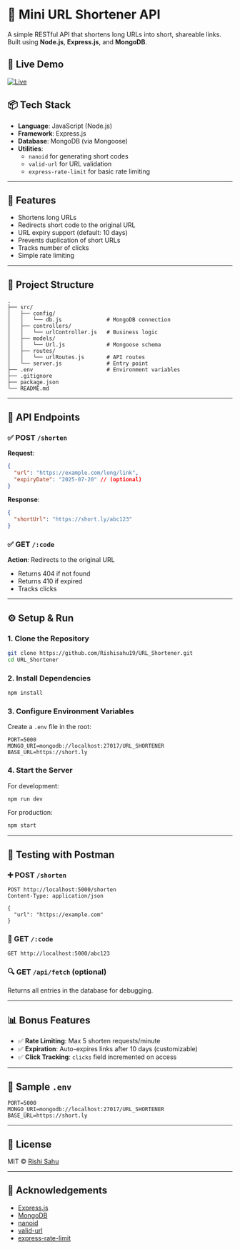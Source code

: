 # 🔗 Mini URL Shortener API

A simple RESTful API that shortens long URLs into short, shareable links. Built using **Node.js**, **Express.js**, and **MongoDB**.

## 🔗 Live Demo

[![Live](https://img.shields.io/badge/Live%20Demo-onrender-green?style=for-the-badge&logo=render)](https://url-shortener-r60v.onrender.com)


## 📦 Tech Stack

- **Language**: JavaScript (Node.js)
- **Framework**: Express.js
- **Database**: MongoDB (via Mongoose)
- **Utilities**:
  - `nanoid` for generating short codes
  - `valid-url` for URL validation
  - `express-rate-limit` for basic rate limiting

---

## 🚀 Features

- Shortens long URLs
- Redirects short code to the original URL
- URL expiry support (default: 10 days)
- Prevents duplication of short URLs
- Tracks number of clicks
- Simple rate limiting

---

## 📁 Project Structure

```
.
├── src/
│   ├── config/
│   │   └── db.js              # MongoDB connection
│   ├── controllers/
│   │   └── urlController.js   # Business logic
│   ├── models/
│   │   └── Url.js             # Mongoose schema
│   ├── routes/
│   │   └── urlRoutes.js       # API routes
│   └── server.js              # Entry point
├── .env                       # Environment variables
├── .gitignore
├── package.json
└── README.md
```

---

## 📌 API Endpoints

### ✅ POST `/shorten`

**Request**:
```json
{
  "url": "https://example.com/long/link",
  "expiryDate": "2025-07-20" // (optional)
}
```

**Response**:
```json
{
  "shortUrl": "https://short.ly/abc123"
}
```

### ✅ GET `/:code`

**Action**: Redirects to the original URL

- Returns 404 if not found
- Returns 410 if expired
- Tracks clicks

---

## ⚙️ Setup & Run

### 1. Clone the Repository
```bash
git clone https://github.com/Rishisahu19/URL_Shortener.git
cd URL_Shortener
```

### 2. Install Dependencies
```bash
npm install
```

### 3. Configure Environment Variables

Create a `.env` file in the root:
```
PORT=5000
MONGO_URI=mongodb://localhost:27017/URL_SHORTENER
BASE_URL=https://short.ly
```

### 4. Start the Server

For development:
```bash
npm run dev
```

For production:
```bash
npm start
```

---

## 🧪 Testing with Postman

### ➕ POST `/shorten`
```http
POST http://localhost:5000/shorten
Content-Type: application/json

{
  "url": "https://example.com"
}
```

### 🔁 GET `/:code`
```http
GET http://localhost:5000/abc123
```

### 🔍 GET `/api/fetch` (optional)
Returns all entries in the database for debugging.

---

## 📊 Bonus Features

- ✅ **Rate Limiting**: Max 5 shorten requests/minute
- ✅ **Expiration**: Auto-expires links after 10 days (customizable)
- ✅ **Click Tracking**: `clicks` field incremented on access

---

## 📌 Sample `.env`

```
PORT=5000
MONGO_URI=mongodb://localhost:27017/URL_SHORTENER
BASE_URL=https://short.ly
```

---

## 📄 License

MIT © [Rishi Sahu](https://github.com/Rishisahu19)

---

## 🙌 Acknowledgements

- [Express.js](https://expressjs.com/)
- [MongoDB](https://www.mongodb.com/)
- [nanoid](https://github.com/ai/nanoid)
- [valid-url](https://www.npmjs.com/package/valid-url)
- [express-rate-limit](https://www.npmjs.com/package/express-rate-limit)
